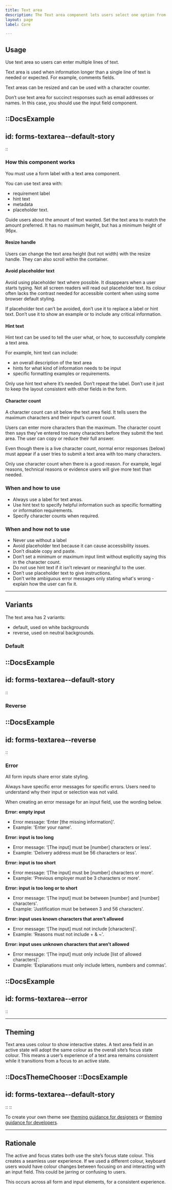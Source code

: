 ```yaml
---
title: Text area
description: The Text area component lets users select one option from a list.
layout: page
label: Core

---
```


## Usage

Use text area so users can enter multiple lines of text.

Text area is used when information longer than a single line of text is needed or expected. For example, comments fields.

Text areas can be resized and can be used with a character counter. 

Don’t use text area for succinct responses such as email addresses or names. In this case, you should use the input field component.

::DocsExample
---
id: forms-textarea--default-story
---
::

### How this component works

You must use a form label with a text area component.

You can use text area with:

- requirement label
- hint text
- metadata
- placeholder text.

Guide users about the amount of text wanted. Set the text area to match the amount preferred. It has no maximum height, but has a minimum height of 96px.

#### Resize handle

Users can change the text area height (but not width) with the resize handle. They can also scroll within the container.

#### Avoid placeholder text

Avoid using placeholder text where possible. It disappears when a user starts typing. Not all screen readers will read out placeholder text. Its colour often lacks the contrast needed for accessible content when using some browser default styling.

If placeholder text can’t be avoided, don’t use it to replace a label or hint text. Don’t use it to show an example or to include any critical information.

#### Hint text 

Hint text can be used to tell the user what, or how, to successfully complete a text area.

For example, hint text can include:

- an overall description of the text area
- hints for what kind of information needs to be input
- specific formatting examples or requirements.

Only use hint text where it’s needed. Don’t repeat the label. Don’t use it just to keep the layout consistent with other fields in the form.

#### Character count

A character count can sit below the text area field. It tells users the maximum characters and their input’s current count.

Users can enter more characters than the maximum. The character count then says they’ve entered too many characters before they submit the text area. The user can copy or reduce their full answer.

Even though there is a live character count, normal error responses (below) must appear if a user tries to submit a text area with too many characters.

Only use character count when there is a good reason. For example, legal reasons, technical reasons or evidence users will give more text than needed.

### When and how to use

- Always use a label for text areas.
- Use hint text to specify helpful information such as specific formatting or information requirements.
- Specify character counts when required.

### When and how not to use

- Never use without a label
- Avoid placeholder text because it can cause accessibility issues.
- Don’t disable copy and paste.
- Don’t set a minimum or maximum input limit without explicitly saying this in the character count.
- Do not use hint text if it isn’t relevant or meaningful to the user.
- Don’t use placeholder text to give instructions.
- Don’t write ambiguous error messages only stating what's wrong - explain how the user can fix it.

---

## Variants

The text area has 2 variants:

- default, used on white backgrounds
- reverse, used on neutral backgrounds.

### Default

::DocsExample
---
id: forms-textarea--default-story
---
::

### Reverse

::DocsExample
---
id: forms-textarea--reverse
---
::

### Error

All form inputs share error state styling.

Always have specific error messages for specific errors. Users need to understand why their input or selection was not valid.

When creating an error message for an input field, use the wording below.

**Error: empty input**

- Error message: ‘Enter \[the missing information\]'.
- Example: 'Enter your name'.

**Error: input is too long**

- Error message: ‘\[The input\] must be \[number\] characters or less'.
- Example: 'Delivery address must be 56 characters or less'.

**Error: input is too short**

- Error message: ‘\[The input\] must be \[number\] characters or more'.
- Example: 'Previous employer must be 3 characters or more'.

**Error: input is too long or to short**

- Error message: ‘\[The input\] must be between \[number\] and \[number\] characters'.
- Example: 'Justification must be between 3 and 56 characters'.

**Error: input uses known characters that aren’t allowed**

- Error message: ‘\[The input\] must not include \[characters\]'.
- Example: ‘Reasons must not include + & ~'.

**Error: input uses unknown characters that aren’t allowed**

- Error message: ‘\[The input\] must only include \[list of allowed characters\]'.
- Example: ‘Explanations must only include letters, numbers and commas'.

::DocsExample
---
id: forms-textarea--error
---
::

---

## Theming

Text area uses colour to show interactive states. A text area field in an active state will adopt the same colour as the overall site’s focus state colour. This means a user’s experience of a text area remains consistent while it transitions from a focus to an active state.

::DocsThemeChooser
  ::DocsExample
  ---
  id: forms-textarea--default-story
  ---
  ::
::

To create your own theme see [theming guidance for designers](/design-system/design/theming-guidance-for-designers) or [theming guidance for developers](/design-system/develop/theming).

---

## Rationale

The active and focus states both use the site’s focus state colour. This creates a seamless user experience. If we used a different colour, keyboard users would have colour changes between focusing on and interacting with an input field. This could be jarring or confusing to users.

This occurs across all form and input elements, for a consistent experience. 
